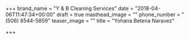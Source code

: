 +++
brand_name = "Y & B Cleaning Services"
date = "2018-04-06T11:47:34+00:00"
draft = true
masthead_image = ""
phone_number = "(506) 8544-5859"
teaser_image = ""
title = "Yohana Betena Naravez"

+++
